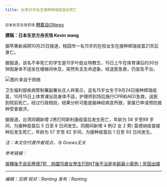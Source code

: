 ```yaml
---
title: 台湾15岁女生接种辉瑞疫苗后死亡
---
```

`日本东京方舟农场` [轉載自GNews](https://gnews.org/zh-hans/1617038/)

**撰稿：日本东京方舟农场 Kevin wang**

据苹果新闻网10月25日报道，桃园市一名15岁的在校女生在接种辉瑞疫苗21天后身亡。

据报道，该名不幸死亡的学生是15岁叶姓女特教生，15日上午在体育课后约30分钟因身体不适坐在楼梯间休息，突然失去生命迹象，经送医急救，仍宣告不治。

![](https://assets.gnews.org/wp-content/uploads/2021/10/2020-11-18T173710Z_693770841_RC2T5K9MGBWX_RTRMADP_3_HEALTH-CORONAVIRUS-BRITAIN-MHRA.jpg)图片来自于网络

卫生福利部疾病管制署副署长庄人祥表示，这名15岁女生于9月24日接种辉瑞疫苗，10月15日上体育课出现身体不适，护理师到场后施行CPR和AED急救，送医到院前死亡。经过行政相验，结果分析可能是脑神经病变所致，家属已申请预防接种受害救济。

据报道，台湾同期新增 2男打阿斯利康疫苗后发生死亡，年龄为 58 岁至89 岁间，为接种疫苗后 5 日至 8 日间发生。同期间新增 4 例(2 女 2 男) 莫德纳疫苗接种后发生死亡，年龄为 57 岁至 82 岁间，为接种疫苗后 1 日至 93 日间发生。

*注：本文仅代表作者观点，与 Gnews无关*

*参考链接：*

[接種後不良反應增7死　桃園15歲女學生打BNT後不治是年齡最小案例！死因出爐](https://tw.appledaily.com/life/20211025/M2UBWKKMIVHSDJBPFKOMHKLVIY/)

* * *

*编辑：文顺 校对：Ranting 发布：Ranting*
